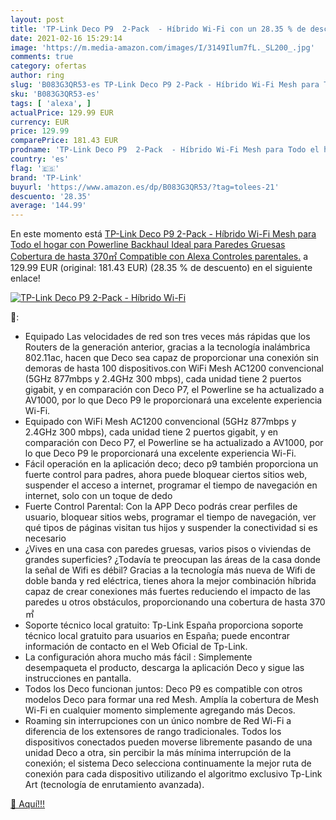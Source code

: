 ```yaml
---
layout: post
title: 'TP-Link Deco P9  2-Pack  - Híbrido Wi-Fi con un 28.35 % de descuento'
date: 2021-02-16 15:29:14
image: 'https://m.media-amazon.com/images/I/3149Ilum7fL._SL200_.jpg'
comments: true
category: ofertas
author: ring
slug: 'B083G3QR53-es TP-Link Deco P9 2-Pack - Híbrido Wi-Fi Mesh para Todo el...'
sku: 'B083G3QR53-es'
tags: [ 'alexa', ]
actualPrice: 129.99 EUR
currency: EUR
price: 129.99
comparePrice: 181.43 EUR
prodname: 'TP-Link Deco P9  2-Pack  - Híbrido Wi-Fi Mesh para Todo el hogar con Powerline Backhaul  Ideal para Paredes Gruesas  Cobertura de hasta 370㎡  Compatible con Alexa  Controles parentales.'
country: 'es'
flag: '🇪🇸'
brand: 'TP-Link'
buyurl: 'https://www.amazon.es/dp/B083G3QR53/?tag=tolees-21'
descuento: '28.35'
average: '144.99'
---
```


En este momento está [TP-Link Deco P9  2-Pack  - Híbrido Wi-Fi Mesh para Todo el hogar con Powerline Backhaul  Ideal para Paredes Gruesas  Cobertura de hasta 370㎡  Compatible con Alexa  Controles parentales.](https://www.amazon.es/dp/B083G3QR53/?tag=tolees-21) a 129.99 EUR (original: 181.43 EUR) (28.35 %  de descuento) en el siguiente enlace!

[![TP-Link Deco P9  2-Pack  - Híbrido Wi-Fi](https://m.media-amazon.com/images/I/3149Ilum7fL._SL200_.jpg)](https://www.amazon.es/dp/B083G3QR53/?tag=tolees-21)

🔎:

- Equipado Las velocidades de red son tres veces más rápidas que los Routers de la generación anterior, gracias a la tecnología inalámbrica 802.11ac, hacen que Deco sea capaz de proporcionar una conexión sin demoras de hasta 100 dispositivos.con WiFi Mesh AC1200 convencional (5GHz 877mbps y 2.4GHz 300 mbps), cada unidad tiene 2 puertos gigabit, y en comparación con Deco P7, el Powerline se ha actualizado a AV1000, por lo que Deco P9 le proporcionará una excelente experiencia Wi-Fi.
- Equipado con WiFi Mesh AC1200 convencional (5GHz 877mbps y 2.4GHz 300 mbps), cada unidad tiene 2 puertos gigabit, y en comparación con Deco P7, el Powerline se ha actualizado a AV1000, por lo que Deco P9 le proporcionará una excelente experiencia Wi-Fi.
- Fácil operación en la aplicación deco; deco p9 también proporciona un fuerte control para padres, ahora puede bloquear ciertos sitios web, suspender el acceso a internet, programar el tiempo de navegación en internet, solo con un toque de dedo
- Fuerte Control Parental: Con la APP Deco podrás crear perfiles de usuario, bloquear sitios webs, programar el tiempo de navegación, ver qué tipos de páginas visitan tus hijos y suspender la conectividad si es necesario
- ¿Vives en una casa con paredes gruesas, varios pisos o viviendas de grandes superficies? ¿Todavía te preocupan las áreas de la casa donde la señal de Wifi es débil? Gracias a la tecnología más nueva de Wifi de doble banda y red eléctrica, tienes ahora la mejor combinación híbrida capaz de crear conexiones más fuertes reduciendo el impacto de las paredes u otros obstáculos, proporcionando una cobertura de hasta 370㎡
- Soporte técnico local gratuito: Tp-Link España proporciona soporte técnico local gratuito para usuarios en España; puede encontrar información de contacto en el Web Oficial de Tp-Link.
- La configuración ahora mucho más fácil : Simplemente desempaqueta el producto, descarga la aplicación Deco y sigue las instrucciones en pantalla.
- Todos los Deco funcionan juntos: Deco P9 es compatible con otros modelos Deco para formar una red Mesh. Amplía la cobertura de Mesh Wi-Fi en cualquier momento simplemente agregando más Decos.
- Roaming sin interrupciones con un único nombre de Red Wi-Fi a diferencia de los extensores de rango tradicionales. Todos los dispositivos conectados pueden moverse libremente pasando de una unidad Deco a otra, sin percibir la más mínima interrupción de la conexión; el sistema Deco selecciona continuamente la mejor ruta de conexión para cada dispositivo utilizando el algoritmo exclusivo Tp-Link Art (tecnología de enrutamiento avanzada).

[🛒 Aquí!!!](https://www.amazon.es/dp/B083G3QR53/?tag=tolees-21)
